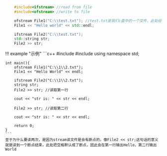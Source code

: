 ```c++
    #include<ifstream> //read from file
    #include<ofstream> //write to file

    ofstream File1("C:\\test.txt"); //test.txt是我们c盘中的一个文件，此处给这个文件取了个别名
    File1 << "Hello world" << std::endl;

    ifstream File2("C:\\test.txt");
    std::string str;
    File2 >> str;
```

!!! example "示例"
    ```c++
    #include<iostream>
    #include<fstream>
    using namespace std;
    
    int main(){
        ofstream File1("C:\\1\\2.txt");
        File1 << "Hello World" << endl;
        
        ifstream File2("C:\\1\\2.txt");
        string str;
        File2 >> str; //读取第一行
        
        cout << "str is: " << str << endl;
        
        File2 >> str; //读取第二行
        
        cout << "str is: " << str << endl;
        
        return 0;
    }
    ```
    至于为什么要读两次，是因为stream读文件是会有断点的，像File2 << str;这句话的意义就是读到一个断点结束，此处把空格默认成了断点，因此会在第一行输出Hello，第二行输出World
